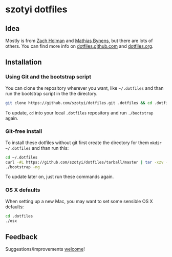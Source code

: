 # szotyi dotfiles

## Idea

Mostly is from [Zach Holman](https://github.com/holman/dotfiles) and [Mathias Bynens](https://github.com/mathiasbynens/dotfiles), but there are lots of others. You can find more info on [dotfiles.github.com](https://dotfiles.github.com) and [dotfiles.org](http://dotfiles.org).

## Installation

### Using Git and the bootstrap script
      
You can clone the repository wherever you want, like `~/.dotfiles` and than run the bootstrap script in the the directory.
    
```bash
git clone https://github.com/szotyi/dotfiles.git .dotfiles && cd .dotfiles && ./bootstrap
```
  
To update, `cd` into your local `.dotfiles` repository and run `./bootstrap` again.

### Git-free install
  
To install these dotfiles without git first create the directory for them `mkdir ~/.dotfiles` and than run this:
  
```bash
cd ~/.dotfiles
curl -#L https://github.com/szotyi/dotfiles/tarball/master | tar -xzv --strip-components 1 --exclude={README.md}
./bootstrap -ng
```

To update later on, just run these commands again.

### OS X defaults

When setting up a new Mac, you may want to set some sensible OS X defaults:

```bash
cd .dotfiles
./osx
```

## Feedback

Suggestions/improvements [welcome](https://github.com/szotyi/dotfiles/issues)!
